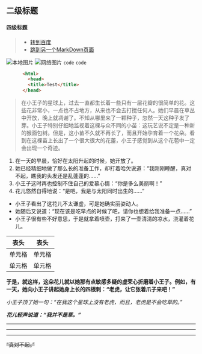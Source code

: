 ## 二级标题
#### 四级标题

> - [转到百度](https://www.baidu.com)
> - [跳到另一个MarkDown页面](https://github.com/xiaohuang-rose/first/blob/main/second.md)

![本地图片]()
![网络图片](https://gimg2.baidu.com/image_search/src=http%3A%2F%2Fcdn.duitang.com%2Fuploads%2Fitem%2F201410%2F20%2F20141020162058_UrMNe.jpeg&refer=http%3A%2F%2Fcdn.duitang.com&app=2002&size=f9999,10000&q=a80&n=0&g=0n&fmt=jpeg?sec=1622203245&t=7e6611e15921201dfa61c5714b117b1b)
`code`
``code``
```html
      <html>
        <head>
        <title>Test</title>
      </head>
```
>在小王子的星球上，过去一直都生长着一些只有一层花瓣的很简单的花。这些花非常小，一点也不占地方，从来也不会去打搅任何人。她们早晨在草丛中开放，晚上就凋谢了。不知从哪里来了一颗种子，忽然一天这种子发了芽。小王子特别仔细地监视着这棵与众不同的小苗：这玩艺说不定是一种新的猴面包树。但是，这小苗不久就不再长了，而且开始孕育着一个花朵。看到在这棵苗上长出了一个很大很大的花蕾，小王子感觉到从这个花苞中一定会出现一个奇迹。

1. 在一天的早晨，恰好在太阳升起的时候，她开放了。
2. 她已经精细地做了那么长的准备工作，却打着哈欠说道：“我刚刚睡醒，真对不起，瞧我的头发还是乱蓬蓬的……”
3. 小王子这时再也控制不住自己的爱慕心情：“你是多么美丽啊！”
4. 花儿悠然自得地说：“是吧，我是与太阳同时出生的……”

- 小王子看出了这花儿不太谦虚，可是她确实丽姿动人。
- 她随后又说道：“现在该是吃早点的时候了吧，请你也想着给我准备一点……”
- 小王子很有些不好意思，于是就拿着喷壶，打来了一壶清清的凉水，浇灌着花儿。

|  表头   | 表头  |
|  -----  | -----  |
| 单元格  | 单元格 |
| 单元格  | 单元格 |

**于是，就这样，这朵花儿就以她那有点敏感多疑的虚荣心折磨着小王子。例如，有一天，她向小王子讲起她身上长的四根刺：“老虎，让它张着爪子来吧！”**

*小王子顶了她一句：“在我这个星球上没有老虎，而且，老虎是不会吃草的。”*

***花儿轻声说道：“我并不是草。”***

---
---
****


~~“真对不起。”~~

